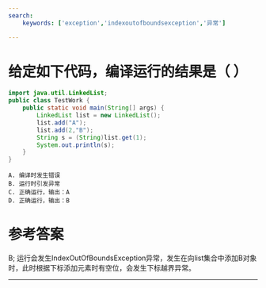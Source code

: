 ```yaml
---
search:
    keywords: ['exception','indexoutofboundsexception','异常']

---
```


# 给定如下代码，编译运行的结果是（ ）

```java
import java.util.LinkedList;
public class TestWork {	
	public static void main(String[] args) {
		LinkedList list = new LinkedList();
		list.add("A");
		list.add(2,"B");
		String s = (String)list.get(1);
		System.out.println(s);
	}
}
```

```
A. 编译时发生错误      
B. 运行时引发异常
C. 正确运行，输出：A   
D. 正确运行，输出：B
```

# 参考答案

B;
运行会发生IndexOutOfBoundsException异常，发生在向list集合中添加B对象时，此时根据下标添加元素时有空位，会发生下标越界异常。

---


